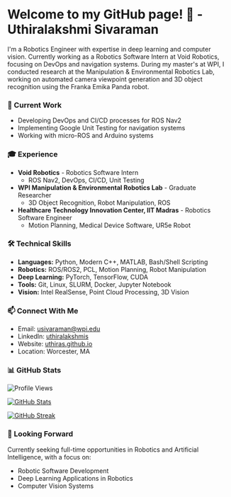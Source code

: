 # Welcome to my GitHub page! 👋 - Uthiralakshmi Sivaraman

I'm a Robotics Engineer with expertise in deep learning and computer vision. Currently working as a Robotics Software Intern at Void Robotics, focusing on DevOps and navigation systems. During my master's at WPI, I conducted research at the Manipulation & Environmental Robotics Lab, working on automated camera viewpoint generation and 3D object recognition using the Franka Emika Panda robot.

### 🔭 Current Work
- Developing DevOps and CI/CD processes for ROS Nav2
- Implementing Google Unit Testing for navigation systems
- Working with micro-ROS and Arduino systems

### 🎓 Experience
- **Void Robotics** - Robotics Software Intern
  - ROS Nav2, DevOps, CI/CD, Unit Testing
- **WPI Manipulation & Environmental Robotics Lab** - Graduate Researcher
  - 3D Object Recognition, Robot Manipulation, ROS
- **Healthcare Technology Innovation Center, IIT Madras** - Robotics Software Engineer
  - Motion Planning, Medical Device Software, UR5e Robot

### 🛠️ Technical Skills
- **Languages:** Python, Modern C++, MATLAB, Bash/Shell Scripting
- **Robotics:** ROS/ROS2, PCL, Motion Planning, Robot Manipulation
- **Deep Learning:** PyTorch, TensorFlow, CUDA
- **Tools:** Git, Linux, SLURM, Docker, Jupyter Notebook
- **Vision:** Intel RealSense, Point Cloud Processing, 3D Vision


### 📫 Connect With Me
- Email: [usivaraman@wpi.edu](mailto:usivaraman@wpi.edu)
- LinkedIn: [uthiralakshmis](https://www.linkedin.com/in/uthiralakshmis/)
- Website: [uthiras.github.io](https://uthiras.github.io/)
- Location: Worcester, MA

### 📊 GitHub Stats

![Profile Views](https://komarev.com/ghpvc/?username=UthiraS&label=Profile%20views&color=0e75b6&style=flat)

[![GitHub Stats](https://github-readme-stats.vercel.app/api?username=UthiraS&show_icons=true&theme=tokyonight)](https://github.com/anuraghazra/github-readme-stats)

[![GitHub Streak](https://github-readme-streak-stats.herokuapp.com?user=UthiraS&theme=react)](https://git.io/streak-stats)

### 🎯 Looking Forward
Currently seeking full-time opportunities in Robotics and Artificial Intelligence, with a focus on:
- Robotic Software Development
- Deep Learning Applications in Robotics
- Computer Vision Systems

